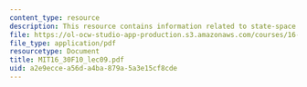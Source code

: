 ```yaml
---
content_type: resource
description: This resource contains information related to state-space model features.
file: https://ol-ocw-studio-app-production.s3.amazonaws.com/courses/16-30-feedback-control-systems-fall-2010/a2e9eccea56da4ba879a5a3e15cf8cde_MIT16_30F10_lec09.pdf
file_type: application/pdf
resourcetype: Document
title: MIT16_30F10_lec09.pdf
uid: a2e9ecce-a56d-a4ba-879a-5a3e15cf8cde
---
```

